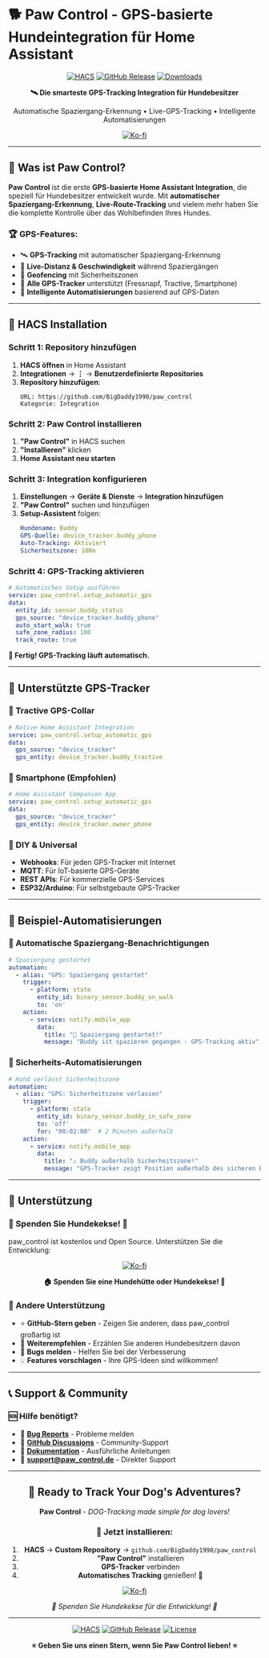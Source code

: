 # 🐕 Paw Control - GPS-basierte Hundeintegration für Home Assistant

<div align="center">

[![HACS](https://img.shields.io/badge/HACS-Custom-orange.svg)](https://github.com/hacs/integration)
[![GitHub Release](https://img.shields.io/github/release/BigDaddy1990/paw_control.svg)](https://github.com/BigDaddy1990/paw_control/releases)
[![Downloads](https://img.shields.io/github/downloads/BigDaddy1990/paw_control/total.svg)](https://github.com/BigDaddy1990/paw_control/releases)

**🛰️ Die smarteste GPS-Tracking Integration für Hundebesitzer**

Automatische Spaziergang-Erkennung • Live-GPS-Tracking • Intelligente Automatisierungen

[![Ko-fi](https://ko-fi.com/img/githubbutton_sm.svg)](https://ko-fi.com/bigdaddy1990)

</div>

---

## 🎯 **Was ist Paw Control?**

**Paw Control** ist die erste **GPS-basierte Home Assistant Integration**, die speziell für Hundebesitzer entwickelt wurde. Mit **automatischer Spaziergang-Erkennung**, **Live-Route-Tracking** und vielem mehr haben Sie die komplette Kontrolle über das Wohlbefinden Ihres Hundes.

### **🏆 GPS-Features:**
- 🛰️ **GPS-Tracking** mit automatischer Spaziergang-Erkennung
- 📏 **Live-Distanz & Geschwindigkeit** während Spaziergängen  
- 🎯 **Geofencing** mit Sicherheitszonen
- 📱 **Alle GPS-Tracker** unterstützt (Fressnapf, Tractive, Smartphone)
- 🤖 **Intelligente Automatisierungen** basierend auf GPS-Daten

---

## 🚀 **HACS Installation**

### **Schritt 1: Repository hinzufügen**
1. **HACS öffnen** in Home Assistant
2. **Integrationen** → **⋮** → **Benutzerdefinierte Repositories**
3. **Repository hinzufügen**:
   ```
   URL: https://github.com/BigDaddy1990/paw_control
   Kategorie: Integration
   ```

### **Schritt 2: Paw Control installieren**
1. **"Paw Control"** in HACS suchen
2. **"Installieren"** klicken
3. **Home Assistant neu starten**

### **Schritt 3: Integration konfigurieren**
1. **Einstellungen** → **Geräte & Dienste** → **Integration hinzufügen**
2. **"Paw Control"** suchen und hinzufügen
3. **Setup-Assistent** folgen:
   ```yaml
   Hundename: Buddy
   GPS-Quelle: device_tracker.buddy_phone
   Auto-Tracking: Aktiviert
   Sicherheitszone: 100m
   ```

### **Schritt 4: GPS-Tracking aktivieren**
```yaml
# Automatisches Setup ausführen
service: paw_control.setup_automatic_gps
data:
  entity_id: sensor.buddy_status
  gps_source: "device_tracker.buddy_phone"
  auto_start_walk: true
  safe_zone_radius: 100
  track_route: true
```

**🎉 Fertig! GPS-Tracking läuft automatisch.**

---

## 📱 **Unterstützte GPS-Tracker**

### **🎯 Tractive GPS-Collar**
```yaml
# Native Home Assistant Integration
service: paw_control.setup_automatic_gps
data:
  gps_source: "device_tracker"
  gps_entity: device_tracker.buddy_tractive
```

### **📱 Smartphone (Empfohlen)**
```yaml
# Home Assistant Companion App
service: paw_control.setup_automatic_gps
data:
  gps_source: "device_tracker"
  gps_entity: device_tracker.owner_phone
```

### **🔧 DIY & Universal**
- **Webhooks**: Für jeden GPS-Tracker mit Internet
- **MQTT**: Für IoT-basierte GPS-Geräte
- **REST APIs**: Für kommerzielle GPS-Services
- **ESP32/Arduino**: Für selbstgebaute GPS-Tracker

---

## 🤖 **Beispiel-Automatisierungen**

### **🚶 Automatische Spaziergang-Benachrichtigungen**
```yaml
# Spaziergang gestartet
automation:
  - alias: "GPS: Spaziergang gestartet"
    trigger:
      - platform: state
        entity_id: binary_sensor.buddy_on_walk
        to: 'on'
    action:
      - service: notify.mobile_app
        data:
          title: "🚶 Spaziergang gestartet!"
          message: "Buddy ist spazieren gegangen - GPS-Tracking aktiv"
```

### **🚨 Sicherheits-Automatisierungen**
```yaml
# Hund verlässt Sicherheitszone
automation:
  - alias: "GPS: Sicherheitszone verlassen"
    trigger:
      - platform: state
        entity_id: binary_sensor.buddy_in_safe_zone
        to: 'off'
        for: "00:02:00"  # 2 Minuten außerhalb
    action:
      - service: notify.mobile_app
        data:
          title: "⚠️ Buddy außerhalb Sicherheitszone!"
          message: "GPS-Tracker zeigt Position außerhalb des sicheren Bereichs"
```

---

## 💝 **Unterstützung**

### **🦴 Spenden Sie Hundekekse! 🦴**

paw_control ist kostenlos und Open Source. Unterstützen Sie die Entwicklung:

<div align="center">

[![Ko-fi](https://ko-fi.com/img/githubbutton_sm.svg)](https://ko-fi.com/bigdaddy1990)

**🏠 Spenden Sie eine Hundehütte oder Hundekekse! 🍪**

</div>

### **🌟 Andere Unterstützung**
- ⭐ **GitHub-Stern geben** - Zeigen Sie anderen, dass paw_control großartig ist
- 📢 **Weiterempfehlen** - Erzählen Sie anderen Hundebesitzern davon
- 🐛 **Bugs melden** - Helfen Sie bei der Verbesserung
- 💡 **Features vorschlagen** - Ihre GPS-Ideen sind willkommen!

---

## 📞 **Support & Community**

### **🆘 Hilfe benötigt?**
- 🐛 **[Bug Reports](https://github.com/BigDaddy1990/paw_control/issues)** - Probleme melden
- 💬 **[GitHub Discussions](https://github.com/BigDaddy1990/paw_control/discussions)** - Community-Support
- 📖 **[Dokumentation](https://github.com/BigDaddy1990/paw_control/wiki)** - Ausführliche Anleitungen
- 📧 **support@paw_control.de** - Direkter Support

---

<div align="center">

## 🐶 **Ready to Track Your Dog's Adventures?**

**Paw Control** - *DOG-Tracking made simple for dog lovers!*

### **🚀 Jetzt installieren:**

1. **HACS** → **Custom Repository** → `github.com/BigDaddy1990/paw_control`
2. **"Paw Control"** installieren
3. **GPS-Tracker** verbinden  
4. **Automatisches Tracking** genießen! 🎉

[![Ko-fi](https://ko-fi.com/img/githubbutton_sm.svg)](https://ko-fi.com/bigdaddy1990)

*🦴 Spenden Sie Hundekekse für die Entwicklung! 🦴*

---

[![HACS](https://img.shields.io/badge/HACS-Custom-orange.svg?style=for-the-badge)](https://github.com/hacs/integration)
[![GitHub Release](https://img.shields.io/github/release/BigDaddy1990/paw_control.svg?style=for-the-badge)](https://github.com/BigDaddy1990/paw_control/releases)
[![License](https://img.shields.io/github/license/BigDaddy1990/paw_control.svg?style=for-the-badge)](LICENSE)

**⭐ Geben Sie uns einen Stern, wenn Sie Paw Control lieben! ⭐**

</div>
